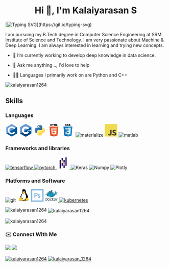 <h1 align="center">Hi 👋, I'm Kalaiyarasan S</h1>

[![Typing SVG](https://readme-typing-svg.herokuapp.com?color=%2351B4F2&lines=I+am+a+Machine+Learning+Developer+!;A+Deep+learning+practitioner..;An+AI+enthusiast+..;A+programmer+!)](https://git.io/typing-svg)

I am pursuing my B.Tech degree in Computer Science Engineering at SRM Institute of Science and Technology. I am very passionate about Machine & Deep Learning. I am always interested in learning and trying new concepts.

- 🔭 I’m currently working to develop deep knowledge in data science.

- 💬 Ask me anything .., I'd love to help

- 👨‍💻 Languages I primarily work on are Python and C++

<p align="left"> <img src="https://komarev.com/ghpvc/?username=kalaiyarasan1264&label=Profile%20views&color=51b4f2&style=flat" alt="kalaiyarasan1264" /> </p>

## Skills

### Languages
<p float="left">
<img src="https://raw.githubusercontent.com/devicons/devicon/master/icons/c/c-original.svg" alt="c" width="40" height="40"/>
<img src="https://raw.githubusercontent.com/devicons/devicon/master/icons/cplusplus/cplusplus-original.svg" alt="cplusplus" width="40" height="40"/>
<img src="https://raw.githubusercontent.com/devicons/devicon/master/icons/python/python-original.svg" alt="python" width="40" height="40"/>
<img src="https://raw.githubusercontent.com/devicons/devicon/master/icons/html5/html5-original-wordmark.svg" alt="html5" width="40" height="40"/>
<img src="https://raw.githubusercontent.com/devicons/devicon/master/icons/css3/css3-original-wordmark.svg" alt="css3" width="40" height="40"/>
<img src="https://raw.githubusercontent.com/prplx/svg-logos/5585531d45d294869c4eaab4d7cf2e9c167710a9/svg/materialize.svg" alt="materialize" width="40" height="40"/>
<a href="https://developer.mozilla.org/en-US/docs/Web/JavaScript" target="_blank" rel="noreferrer"> <img src="https://raw.githubusercontent.com/devicons/devicon/master/icons/javascript/javascript-original.svg" alt="javascript" width="40" height="40"/> </a>
<img src="https://upload.wikimedia.org/wikipedia/commons/2/21/Matlab_Logo.png" alt="matlab" width="40" height="40"/>
</p>

### Frameworks and libraries

<p float="left">
<a href="https://www.tensorflow.org" target="_blank" rel="noreferrer"> <img src="https://www.vectorlogo.zone/logos/tensorflow/tensorflow-icon.svg" alt="tensorflow" width="40" height="40"/> </a> <a href="https://pytorch.org/" target="_blank" rel="noreferrer"> <img src="https://www.vectorlogo.zone/logos/pytorch/pytorch-icon.svg" alt="pytorch" width="40" height="40"/> </a> <a href="https://pandas.pydata.org/" target="_blank" rel="noreferrer"> <img src="https://raw.githubusercontent.com/devicons/devicon/2ae2a900d2f041da66e950e4d48052658d850630/icons/pandas/pandas-original.svg" alt="pandas" width="40" height="40"/> </a> <img alt="Keras" src="https://img.shields.io/badge/Keras-%23D00000.svg?style=for-the-badge&logo=Keras&logoColor=white"/> <img alt="Numpy" src="https://img.shields.io/badge/Numpy-777BB4?style=for-the-badge&logo=numpy&logoColor=white"/>  <img alt="Plotly" src="https://img.shields.io/badge/Plotly-239120?style=for-the-badge&logo=plotly&logoColor=white"/>  
</p>

### Platforms and Software
<p float="left">
  <img src="https://www.vectorlogo.zone/logos/git-scm/git-scm-icon.svg" alt="git" width="40" height="40"/>
  <img src="https://raw.githubusercontent.com/devicons/devicon/master/icons/linux/linux-original.svg" alt="linux" width="40" height="40"/>
  <img src="https://raw.githubusercontent.com/devicons/devicon/master/icons/photoshop/photoshop-line.svg" alt="photoshop" width="40" height="40"/>
  <a href="https://www.docker.com/" target="_blank" rel="noreferrer"> <img src="https://raw.githubusercontent.com/devicons/devicon/master/icons/docker/docker-original-wordmark.svg" alt="docker" width="40" height="40"/> </a> <a href="https://kubernetes.io" target="_blank" rel="noreferrer">  <img src="https://www.vectorlogo.zone/logos/kubernetes/kubernetes-icon.svg" alt="kubernetes" width="40" height="40"/> </a> 
</p>
<p><img align="left" src="https://github-readme-stats.vercel.app/api/top-langs?username=kalaiyarasan1264&show_icons=true&theme=dark&cache_seconds=1800&locale=en&layout=compact" alt="kalaiyarasan1264" /></p><p>&nbsp;<img align="center" src="https://github-readme-stats.vercel.app/api?username=kalaiyarasan1264&show_icons=true&theme=dark&cache_seconds=1800&locale=en" alt="kalaiyarasan1264" /></p>

<p><img align="center" src="https://github-readme-streak-stats.herokuapp.com/?user=kalaiyarasan1264&theme=dark" alt="kalaiyarasan1264" /></p>

### ✉️ Connect With Me<br>
<p align="left">
<a href="https://www.linkedin.com/in/kalaiyarasan1264/"><img src="https://img.shields.io/badge/LinkedIn-0077B5?style=for-the-badge&logo=linkedin&logoColor=white"></a> 
<a href="mailto:kalaiyarasan1264@gmail.com"><img src="https://img.shields.io/badge/Gmail-D14836?style=for-the-badge&logo=gmail&logoColor=white"></a> 
  
  
<a href="https://codesandbox.com/kalaiyarasan1264" target="blank"><img align="center" src="https://raw.githubusercontent.com/rahuldkjain/github-profile-readme-generator/master/src/images/icons/Social/codesandbox.svg" alt="kalaiyarasan1264" height="30" width="40" /></a>   <a href="https://www.leetcode.com/kalaiyarasan_1264" target="blank"><img align="center" src="https://raw.githubusercontent.com/rahuldkjain/github-profile-readme-generator/master/src/images/icons/Social/leet-code.svg" alt="kalaiyarasan_1264" height="30" width="40" /></a>  
</p>  



